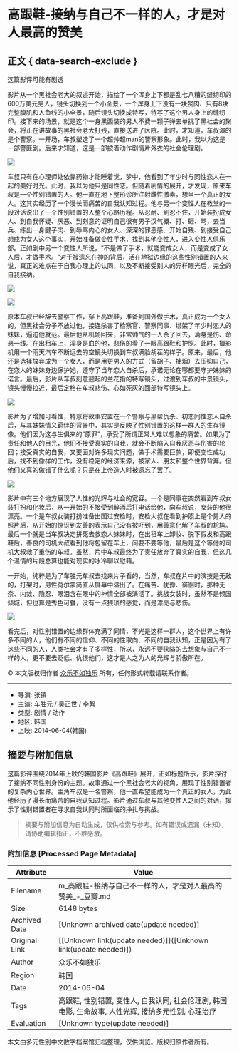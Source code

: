 # 高跟鞋-接纳与自己不一样的人，才是对人最高的赞美

## 正文 { data-search-exclude }


这篇影评可能有剧透

影片从一个黑社会老大的叙述开始，描绘了一个浑身上下都是乱七八糟的缝纫印的600万美元男人，镜头切换到一个小全景，一个浑身上下没有一块赘肉、只有8块完整腹肌和人鱼线的小全景，随后镜头切换成特写，特写了这个男人身上的缝纫印。接下来的场景，就是这个一身黑西装的男人不费一颗子弹去单挑了黑社会的聚会，将正在讲故事的黑社会老大打残，直接送进了医院。此时，才知道，车叔演的是个警察。一开场，车叔塑造了一个超帅超man的警察形象。此时，我以为这是一部警匪剧。后来才知道，这是一部披着动作剧情片外衣的社会伦理剧。

![](https://img3.doubanio.com/view/thing_review/l/public/p2207297.webp)

车叔只有在心理师处依靠药物才能睡着觉，梦中，他看到了年少时与同性恋人在一起的美好时光。此时，我以为他只是同性恋。但随着剧情的展开，才发现，原来车叔是一个性别错置的人。他一直在地下整形诊所注射雌性激素，想当一个真正的女人。这其实经历了一个漫长而痛苦的自我认知过程。他与另一个变性人在教堂的一段对话说出了一个性别错置的人整个心路历程。从忍耐、到忍不住，开始装扮成女人、到自我怀疑、厌恶、到刻意的证明自己很有男子汉气概、打、砸、骂，去当兵、练出一身腱子肉、到辱骂内心的女人、深深的罪恶感、开始自残、到接受自己想成为女人这个事实，开始准备做变性手术，找到其他变性人，进入变性人俱乐部。正如剧中另一个变性人所说，“不是做了手术，就能变成女人，而是变成了女人后，才做手术。“对于被遗忘在神的背后，活在地狱边缘的这些性别错置的人来说，真正的难点在于自我心理上的认同，以及不断接受别人的异样眼光后，完全的自我接纳。

![](https://img3.doubanio.com/view/thing_review/l/public/p2207307.webp)

![](https://img1.doubanio.com/view/thing_review/l/public/p2207299.webp)

原本车叔已经辞去警察工作，穿上高跟鞋，准备到国外做手术，真正成为一个女人的，但黑社会分子不放过他，接连杀害了检察官、警察同事、绑架了年少时恋人的妹妹，逼迫他就范。最后他从机场回来，非常帅气的一人杀了回去，满身是伤、命悬一线。在出租车上，浑身是血的他，悲伤的看了一眼高跟鞋和护照。此时，摄影机用一个雨天汽车不断远去的空镜头切换到车叔满脸胡茬的样子。原来，最后，他还是选择放弃成为一个女人，而是用更男人的方式（留胡子、抽烟）去压抑自己，在恋人的妹妹身边保护她，遵守了当年恋人自杀后，承诺无论在哪都要守护妹妹的诺言。最后，影片从车叔刻意翘起的兰花指的特写镜头，过渡到车叔的中景镜头，镜头慢慢拉近，最后定格在车叔悲伤、心如死灰的面部特写镜头上。

![](https://img3.doubanio.com/view/thing_review/l/public/p2207312.webp)

影片为了增加可看性，特意将故事安置在一个警察与黑帮仇杀、初恋同性恋人自杀后，与其妹妹情义羁绊的背景中，其实是反映了性别错置的这样一群人的生存镜像。他们因为这与生俱来的“原罪”，承受了所谓正常人难以想象的痛苦。如果为了责任和他人的目光，他们不接受真实的自我，就会不断陷入自我厌恶与伤害的轮回；接受真实的自我，又要面对许多现实问题，做手术需要巨款，即便变性成功后，找不到像样的工作，没有稳定的经济来源，被家人、朋友和整个世界背弃。但他们又真的做错了什么呢？只是在上帝造人时被遗忘了罢了。

![](https://img3.doubanio.com/view/thing_review/l/public/p2207313.webp)

影片中有三个地方展现了人性的光辉与社会的宽容。一个是同事在突然看到车叔女装打扮和化妆后，从一开始的不接受到醉酒后打电话给他，向车叔说，女装的他很漂亮。一个是车叔女装打扮准备出国过安检时，安检大叔在看到护照上是个男人的照片后，从开始的惊讶到友善的表示自己没有被吓到，用善意化解了车叔的尬尴。最后一个就是当车叔决定拼死去救恋人妹妹时，在出租车上卸妆、脱下假发和高跟鞋后，善良的司机大叔看到他将包留在车上，问要不要等他，最后是这个等他的司机大叔救了重伤的车叔。虽然，片中车叔最终为了责任放弃了真实的自我，但这几个温情的片段总算也能对现实的冰冷聊以慰藉。

一开始，纯粹是为了车胜元车叔去找来片子看的，当然，车叔在片中的演技是无敌的，打架时，男性荷尔蒙简直从屏幕中溢出了。在痛苦、犹豫、徘徊时，那种无奈、内敛、隐忍、眼泪含在眼中的神情全部被演活了。挑战女装时，虽然不是倾国倾城，但也算是秀色可餐，没有一点猥琐的感觉，而是漂亮与悲伤。

![](https://img9.doubanio.com/view/thing_review/l/public/p2207315.webp)

看完后，对性别错置的边缘群体充满了同情，不光是这样一群人，这个世界上有许多不同的人，他们有不同的信仰、不同的性取向、不同的自我认知，正是因为有了这些不同的人，人类社会才有了多样性，所以，永远不要狭隘的去想象与自己不一样的人，更不要去贬低、仇恨他们，这才是人之为人的光辉与骄傲所在。

© 本文版权归作者 [众乐不如独乐](https://www.douban.com/people/52972202/) 所有，任何形式转载请联系作者。

---

- 导演: 张镇
- 主演: 车胜元 / 吴正世 / 李絮
- 类型: 剧情 / 动作
- 地区: 韩国
- 上映: 2014-06-04(韩国)
<!-- tcd_original_link https://m.douban.com/movie/review/9805397/ -->


## 摘要与附加信息

<!-- tcd_abstract -->
这篇影评围绕2014年上映的韩国影片《高跟鞋》展开，正如标题所示，影片探讨了接纳不同性别身份的主题。故事通过一个黑社会老大的视角，展现了性别错置者的复杂内心世界。主角车叔是一名警察，他一直希望能成为一个真正的女人，为此他经历了漫长而痛苦的自我认知过程。影片通过车叔与其他变性人之间的对话，揭示了性别错置者在寻求自我认同时所面临的挣扎与挑战。
<!-- tcd_abstract_end -->

> 摘要与附加信息为自动生成，仅供检索与参考。如有错误或遗漏（未知），请协助编辑指正，不胜感激。

### 附加信息 [Processed Page Metadata]

| Attribute       | Value                                  |
|-----------------|----------------------------------------|
| Filename        | m_高跟鞋-接纳与自己不一样的人，才是对人最高的赞美_-_豆瓣.md                             |
| Size            | 6148 bytes                           |
| Archived Date   | [Unknown archived date(update needed)]                             |
| Original Link   | [[Unknown link(update needed)]]([Unknown link(update needed)])                       |
| Author          | 众乐不如独乐                               |
| Region          | 韩国                               |
| Date            | 2014-06-04                                 |
| Tags            | 高跟鞋, 性别错置, 变性人, 自我认同, 社会伦理剧, 韩国电影, 生命故事, 人性光辉, 接纳多元性别, 心理治疗                                 |
| Evaluation            | [Unknown type(update needed)]                                 |
<!-- tcd_table_end -->

本文由多元性别中文数字档案馆归档整理，仅供浏览。版权归原作者所有。

